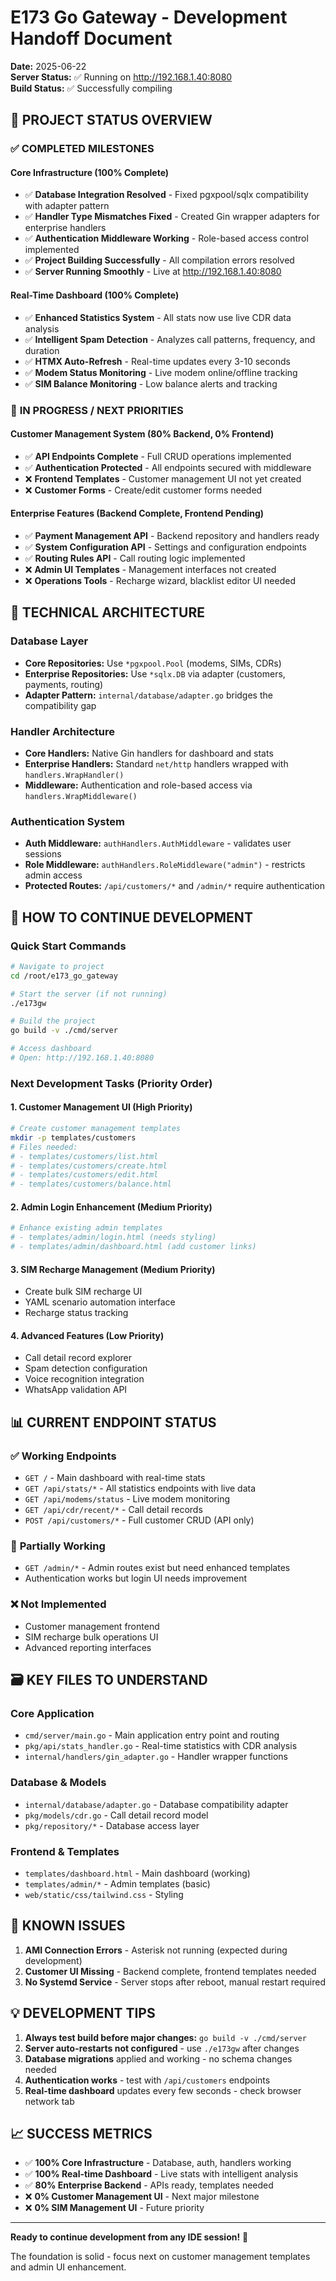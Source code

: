 # E173 Go Gateway - Development Handoff Document

**Date:** 2025-06-22  
**Server Status:** ✅ Running on http://192.168.1.40:8080  
**Build Status:** ✅ Successfully compiling  

## 🎯 **PROJECT STATUS OVERVIEW**

### ✅ **COMPLETED MILESTONES**

#### **Core Infrastructure (100% Complete)**
- ✅ **Database Integration Resolved** - Fixed pgxpool/sqlx compatibility with adapter pattern
- ✅ **Handler Type Mismatches Fixed** - Created Gin wrapper adapters for enterprise handlers
- ✅ **Authentication Middleware Working** - Role-based access control implemented
- ✅ **Project Building Successfully** - All compilation errors resolved
- ✅ **Server Running Smoothly** - Live at http://192.168.1.40:8080

#### **Real-Time Dashboard (100% Complete)**  
- ✅ **Enhanced Statistics System** - All stats now use live CDR data analysis
- ✅ **Intelligent Spam Detection** - Analyzes call patterns, frequency, and duration
- ✅ **HTMX Auto-Refresh** - Real-time updates every 3-10 seconds
- ✅ **Modem Status Monitoring** - Live modem online/offline tracking
- ✅ **SIM Balance Monitoring** - Low balance alerts and tracking

### 🔄 **IN PROGRESS / NEXT PRIORITIES**

#### **Customer Management System (80% Backend, 0% Frontend)**
- ✅ **API Endpoints Complete** - Full CRUD operations implemented
- ✅ **Authentication Protected** - All endpoints secured with middleware
- ❌ **Frontend Templates** - Customer management UI not yet created
- ❌ **Customer Forms** - Create/edit customer forms needed

#### **Enterprise Features (Backend Complete, Frontend Pending)**
- ✅ **Payment Management API** - Backend repository and handlers ready
- ✅ **System Configuration API** - Settings and configuration endpoints
- ✅ **Routing Rules API** - Call routing logic implemented
- ❌ **Admin UI Templates** - Management interfaces not created
- ❌ **Operations Tools** - Recharge wizard, blacklist editor UI needed

## 🔧 **TECHNICAL ARCHITECTURE**

### **Database Layer**
- **Core Repositories:** Use `*pgxpool.Pool` (modems, SIMs, CDRs)
- **Enterprise Repositories:** Use `*sqlx.DB` via adapter (customers, payments, routing)
- **Adapter Pattern:** `internal/database/adapter.go` bridges the compatibility gap

### **Handler Architecture**
- **Core Handlers:** Native Gin handlers for dashboard and stats
- **Enterprise Handlers:** Standard `net/http` handlers wrapped with `handlers.WrapHandler()`
- **Middleware:** Authentication and role-based access via `handlers.WrapMiddleware()`

### **Authentication System**
- **Auth Middleware:** `authHandlers.AuthMiddleware` - validates user sessions
- **Role Middleware:** `authHandlers.RoleMiddleware("admin")` - restricts admin access
- **Protected Routes:** `/api/customers/*` and `/admin/*` require authentication

## 🚀 **HOW TO CONTINUE DEVELOPMENT**

### **Quick Start Commands**
```bash
# Navigate to project
cd /root/e173_go_gateway

# Start the server (if not running)
./e173gw

# Build the project
go build -v ./cmd/server

# Access dashboard
# Open: http://192.168.1.40:8080
```

### **Next Development Tasks (Priority Order)**

#### **1. Customer Management UI (High Priority)**
```bash
# Create customer management templates
mkdir -p templates/customers
# Files needed:
# - templates/customers/list.html
# - templates/customers/create.html  
# - templates/customers/edit.html
# - templates/customers/balance.html
```

#### **2. Admin Login Enhancement (Medium Priority)**
```bash
# Enhance existing admin templates
# - templates/admin/login.html (needs styling)
# - templates/admin/dashboard.html (add customer links)
```

#### **3. SIM Recharge Management (Medium Priority)**
- Create bulk SIM recharge UI
- YAML scenario automation interface
- Recharge status tracking

#### **4. Advanced Features (Low Priority)**
- Call detail record explorer
- Spam detection configuration
- Voice recognition integration
- WhatsApp validation API

## 📊 **CURRENT ENDPOINT STATUS**

### ✅ **Working Endpoints**
- `GET /` - Main dashboard with real-time stats
- `GET /api/stats/*` - All statistics endpoints with live data
- `GET /api/modems/status` - Live modem monitoring
- `GET /api/cdr/recent/*` - Call detail records
- `POST /api/customers/*` - Full customer CRUD (API only)

### 🔄 **Partially Working**  
- `GET /admin/*` - Admin routes exist but need enhanced templates
- Authentication works but login UI needs improvement

### ❌ **Not Implemented**
- Customer management frontend
- SIM recharge bulk operations UI
- Advanced reporting interfaces

## 🗃️ **KEY FILES TO UNDERSTAND**

### **Core Application**
- `cmd/server/main.go` - Main application entry point and routing
- `pkg/api/stats_handler.go` - Real-time statistics with CDR analysis
- `internal/handlers/gin_adapter.go` - Handler wrapper functions

### **Database & Models**
- `internal/database/adapter.go` - Database compatibility adapter
- `pkg/models/cdr.go` - Call detail record model
- `pkg/repository/*` - Database access layer

### **Frontend & Templates**
- `templates/dashboard.html` - Main dashboard (working)
- `templates/admin/*` - Admin templates (basic)
- `web/static/css/tailwind.css` - Styling

## 🐛 **KNOWN ISSUES**

1. **AMI Connection Errors** - Asterisk not running (expected during development)
2. **Customer UI Missing** - Backend complete, frontend templates needed
3. **No Systemd Service** - Server stops after reboot, manual restart required

## 💡 **DEVELOPMENT TIPS**

1. **Always test build before major changes:** `go build -v ./cmd/server`
2. **Server auto-restarts not configured** - use `./e173gw` after changes
3. **Database migrations** applied and working - no schema changes needed
4. **Authentication works** - test with `/api/customers` endpoints
5. **Real-time dashboard** updates every few seconds - check browser network tab

## 📈 **SUCCESS METRICS**

- ✅ **100% Core Infrastructure** - Database, auth, handlers working
- ✅ **100% Real-time Dashboard** - Live stats with intelligent analysis  
- ✅ **80% Enterprise Backend** - APIs ready, templates needed
- ❌ **0% Customer Management UI** - Next major milestone
- ❌ **0% SIM Management UI** - Future priority

---

**Ready to continue development from any IDE session!** 🚀

The foundation is solid - focus next on customer management templates and admin UI enhancement.
